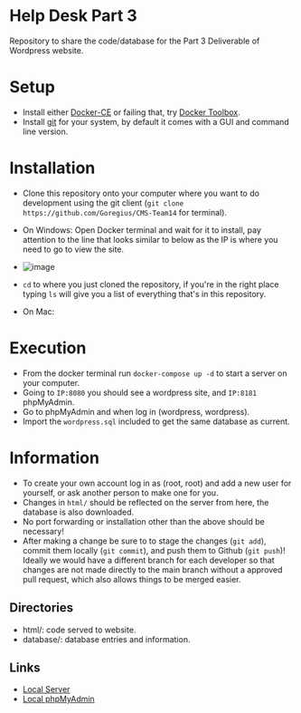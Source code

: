 # Help Desk Part 3

Repository to share the code/database for the Part 3 Deliverable of Wordpress website.
# Setup
- Install either [Docker-CE](https://docs.docker.com/docker-for-windows/install/) or failing that, try [Docker Toolbox](https://docs.docker.com/toolbox/toolbox_install_windows/).
- Install [git](https://git-scm.com/downloads) for your system, by default it comes with a GUI and command line version.


# Installation
- Clone this repository onto your computer where you want to do development using the git client (`git clone https://github.com/Goregius/CMS-Team14` for terminal).
- On Windows: Open Docker terminal and wait for it to install, pay attention to the line that looks similar to below as the IP is where you need to go to view the site.

- ![image](https://i.imgur.com/AZNnZZA.png)

- `cd` to where you just cloned the repository, if you're in the right place typing `ls` will give you a list of everything that's in this repository.
- On Mac: 

# Execution
- From the docker terminal run `docker-compose up -d` to start a server on your computer.
- Going to `IP:8080` you should see a wordpress site, and `IP:8181` phpMyAdmin.
- Go to phpMyAdmin and when log in (wordpress, wordpress).
- Import the `wordpress.sql` included to get the same database as current.

# Information
- To create your own account log in as (root, root) and add a new user for yourself, or ask another person to make one for you.
- Changes in `html/` should be reflected on the server from here, the database is also downloaded.
- No port forwarding or installation other than the above should be necessary!
- After making a change be sure to to stage the changes (`git add`), commit them locally (`git commit`), and push them to Github (`git push`)! Ideally we would have a different branch for each developer so that changes are not made directly to the main branch without a approved pull request, which also allows things to be merged easier.

## Directories
- html/: code served to website.
- database/: database entries and information.

## Links
- [Local Server](http://192.168.99.100:8080)
- [Local phpMyAdmin](http://192.168.99.100:8181)
